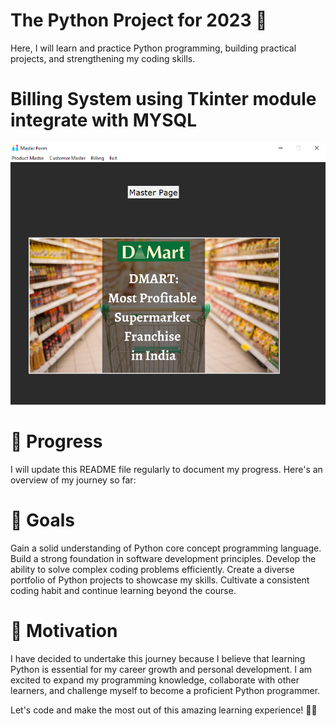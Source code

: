 # The Python Project for 2023 🐍
Here, I will learn and practice Python programming, building practical projects, and strengthening my coding skills.

# Billing System using Tkinter module integrate with MYSQL

![Webinar booking website template](portfolio2.png)

# 📆 Progress
I will update this README file regularly to document my progress. Here's an overview of my journey so far:

# 🏅 Goals

Gain a solid understanding of Python core concept programming language.
Build a strong foundation in software development principles.
Develop the ability to solve complex coding problems efficiently.
Create a diverse portfolio of Python projects to showcase my skills.
Cultivate a consistent coding habit and continue learning beyond the course.
# 🎯 Motivation
I have decided to undertake this journey because I believe that learning Python is essential for my career growth and personal development. I am excited to expand my programming knowledge, collaborate with other learners, and challenge myself to become a proficient Python programmer.

Let's code and make the most out of this amazing learning experience! 💪🔥
